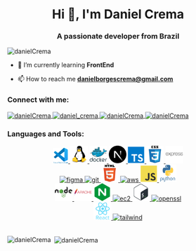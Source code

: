 <h1 align="center">Hi 👋, I'm Daniel Crema</h1>
<h3 align="center">A passionate developer from Brazil</h3>

<p align="left">
    <img src="https://komarev.com/ghpvc/?username=DanielCrema&label=Profile%20views&color=0e75b6&style=flat" alt="danielCrema" />
</p>

- 🌱 I’m currently learning **FrontEnd**

- 📫 How to reach me **danielborgescrema@gmail.com**

<h3 align="left">Connect with me:</h3>
<p align="left">
    <a href="https://linkedin.com/in/daniel-crema-dev/" target="blank">
        <img align="center" src="https://raw.githubusercontent.com/rahuldkjain/github-profile-readme-generator/master/src/images/icons/Social/linked-in-alt.svg" alt="danielCrema" height="30" width="40" />
    </a>
    <a href="https://www.instagram.com/daniel_crema/" target="blank">
        <img align="center" src="https://raw.githubusercontent.com/rahuldkjain/github-profile-readme-generator/master/src/images/icons/Social/instagram.svg" alt="daniel_crema" height="30" width="40" />
    </a>
    <a href="https://www.leetcode.com/danielCrema" target="blank">
        <img align="center" src="https://raw.githubusercontent.com/rahuldkjain/github-profile-readme-generator/master/src/images/icons/Social/leet-code.svg" alt="danielCrema" height="30" width="40" />
    </a>
    <a href="https://auth.geeksforgeeks.org/user/danielCrema" target="blank">
        <img align="center" src="https://raw.githubusercontent.com/rahuldkjain/github-profile-readme-generator/master/src/images/icons/Social/geeks-for-geeks.svg" alt="danielCrema" height="30" width="40" />
    </a>
</p>

<h3 align="left">Languages and Tools:</h3>
<p align="center" style="padding: 0px 100px 20px 100px">
    <a href="https://code.visualstudio.com/" target="_blank" rel="noreferrer">
        <img src="https://raw.githubusercontent.com/devicons/devicon/master/icons/vscode/vscode-original-wordmark.svg" alt="vscode" width="35" height="35"/>
    </a>
    <a href="https://www.linux.org/" target="_blank" rel="noreferrer">
        <img src="https://raw.githubusercontent.com/devicons/devicon/master/icons/linux/linux-original.svg" alt="linux" width="40" height="40"/>
    </a>
    <a href="https://www.docker.com/" target="_blank" rel="noreferrer">
        <img src="https://raw.githubusercontent.com/devicons/devicon/master/icons/docker/docker-original-wordmark.svg" alt="docker" width="40" height="40"/>
    </a>
    <a href="https://nextjs.org/" target="_blank" rel="noreferrer">
        <img src="https://raw.githubusercontent.com/devicons/devicon/master/icons/nextjs/nextjs-original.svg" alt="nextjs" width="40" height="40"/>
    </a>
    <a href="https://www.typescriptlang.org/" target="_blank" rel="noreferrer">
        <img src="https://raw.githubusercontent.com/devicons/devicon/master/icons/typescript/typescript-original.svg" alt="typescript" width="38" height="38"/>
    </a>
    <a href="https://www.w3schools.com/css/" target="_blank" rel="noreferrer">
        <img src="https://raw.githubusercontent.com/devicons/devicon/master/icons/css3/css3-original-wordmark.svg" alt="css3" width="40" height="40"/>
    </a>
    <a href="https://expressjs.com" target="_blank" rel="noreferrer">
        <img src="https://raw.githubusercontent.com/devicons/devicon/master/icons/express/express-original-wordmark.svg" alt="express" width="40" height="40"/>
    </a>
    <a href="https://www.figma.com/" target="_blank" rel="noreferrer">
        <img src="https://www.vectorlogo.zone/logos/figma/figma-icon.svg" alt="figma" width="40" height="40"/>
    </a>
    <a href="https://git-scm.com/" target="_blank" rel="noreferrer">
        <img src="https://www.vectorlogo.zone/logos/git-scm/git-scm-icon.svg" alt="git" width="40" height="40"/>
    </a>
    <a href="https://www.w3.org/html/" target="_blank" rel="noreferrer">
        <img src="https://raw.githubusercontent.com/devicons/devicon/master/icons/html5/html5-original-wordmark.svg" alt="html5" width="40" height="40"/>
    </a>
    <a href="https://aws.amazon.com/" target="_blank" rel="noreferrer">
        <img src="https://upload.wikimedia.org/wikipedia/commons/9/93/Amazon_Web_Services_Logo.svg" alt="aws" width="40" height="40"/>
    </a>
    <a href="https://developer.mozilla.org/en-US/docs/Web/JavaScript" target="_blank" rel="noreferrer">
        <img src="https://raw.githubusercontent.com/devicons/devicon/master/icons/javascript/javascript-original.svg" alt="javascript" width="38" height="38"/>
    </a>
    <a href="https://www.python.org/" target="_blank" rel="noreferrer">
        <img src="https://raw.githubusercontent.com/devicons/devicon/master/icons/python/python-original-wordmark.svg" alt="python" width="40" height="40"/>
    </a>
    <a href="https://nodejs.org" target="_blank" rel="noreferrer">
        <img src="https://raw.githubusercontent.com/devicons/devicon/master/icons/nodejs/nodejs-original-wordmark.svg" alt="nodejs" width="40" height="40"/>
    </a>
    <a href="https://www.apache.org/" target="_blank" rel="noreferrer">
        <img src="https://raw.githubusercontent.com/devicons/devicon/master/icons/apache/apache-original-wordmark.svg" alt="apache" width="40" height="40"/>
    </a>
    <a href="https://nginx.org/" target="_blank" rel="noreferrer">
        <img src="https://raw.githubusercontent.com/devicons/devicon/master/icons/nginx/nginx-original.svg" alt="nginx" width="40" height="40"/>
    </a>
    <a href="https://aws.amazon.com/ec2/" target="_blank" rel="noreferrer">
        <img src="https://icon.icepanel.io/AWS/svg/Compute/EC2.svg" alt="ec2" width="35" height="35"/>
    </a>
    <a href="https://www.gnu.org/software/bash/" target="_blank" rel="noreferrer">
        <img src="https://raw.githubusercontent.com/devicons/devicon/master/icons/bash/bash-original.svg" alt="bash" width="40" height="40"/>
    </a>
    <a href="https://www.openssl.org/" target="_blank" rel="noreferrer">
        <img src="https://www.vectorlogo.zone/logos/openssl/openssl-icon.svg" alt="openssl" width="40" height="40"/>
    </a>
    <a href="https://reactjs.org/" target="_blank" rel="noreferrer">
        <img src="https://raw.githubusercontent.com/devicons/devicon/master/icons/react/react-original-wordmark.svg" alt="react" width="40" height="40"/>
    </a>
    <a href="https://tailwindcss.com/" target="_blank" rel="noreferrer">
        <img src="https://www.vectorlogo.zone/logos/tailwindcss/tailwindcss-icon.svg" alt="tailwind" width="40" height="40"/>
    </a>
</p>

<p>
    <img align="left" src="https://github-readme-stats.vercel.app/api?username=danielCrema&amp;show_icons=true&amp;theme=tokyonight&amp;include_all_commits=true&amp;count_private=true" alt="danielCrema" />
</p>

<p>&nbsp;
    <img align="center" src="https://github-readme-stats.vercel.app/api/top-langs/?username=danielCrema&amp;layout=compact&amp;langs_count=16&amp;theme=tokyonight" alt="danielCrema" />
</p>